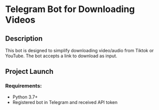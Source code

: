 # Telegram Bot for Downloading Videos
## Description
This bot is designed to simplify downloading video/audio from Tiktok or YouTube. The bot accepts a link to download as input.
## Project Launch
### Requirements:
- Python 3.7+
- Registered bot in Telegram and received API token
